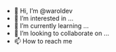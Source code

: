 - 👋 Hi, I’m @waroldev
- 👀 I’m interested in ...
- 🌱 I’m currently learning ...
- 💞️ I’m looking to collaborate on ...
- 📫 How to reach me
